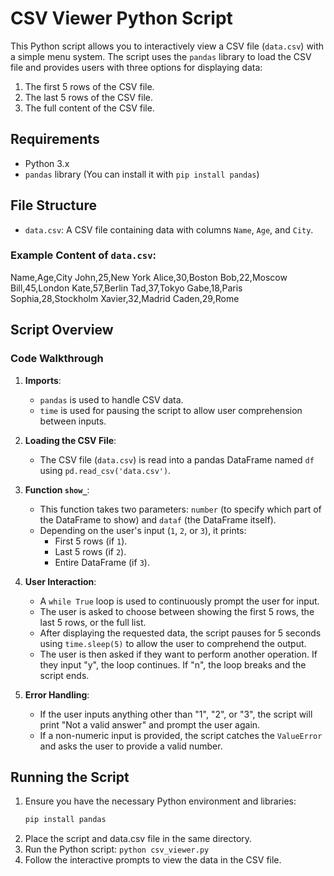 # CSV Viewer Python Script

This Python script allows you to interactively view a CSV file (`data.csv`) with a simple menu system. The script uses the `pandas` library to load the CSV file and provides users with three options for displaying data:

1. The first 5 rows of the CSV file.
2. The last 5 rows of the CSV file.
3. The full content of the CSV file.

## Requirements

- Python 3.x
- `pandas` library (You can install it with `pip install pandas`)

## File Structure

- `data.csv`: A CSV file containing data with columns `Name`, `Age`, and `City`.

### Example Content of `data.csv`:
Name,Age,City John,25,New York Alice,30,Boston Bob,22,Moscow Bill,45,London Kate,57,Berlin Tad,37,Tokyo Gabe,18,Paris Sophia,28,Stockholm Xavier,32,Madrid Caden,29,Rome

## Script Overview

### Code Walkthrough

1. **Imports**: 
   - `pandas` is used to handle CSV data.
   - `time` is used for pausing the script to allow user comprehension between inputs.

2. **Loading the CSV File**: 
   - The CSV file (`data.csv`) is read into a pandas DataFrame named `df` using `pd.read_csv('data.csv')`.

3. **Function `show_`**: 
   - This function takes two parameters: `number` (to specify which part of the DataFrame to show) and `dataf` (the DataFrame itself).
   - Depending on the user's input (`1`, `2`, or `3`), it prints:
     - First 5 rows (if `1`).
     - Last 5 rows (if `2`).
     - Entire DataFrame (if `3`).

4. **User Interaction**:
   - A `while True` loop is used to continuously prompt the user for input.
   - The user is asked to choose between showing the first 5 rows, the last 5 rows, or the full list.
   - After displaying the requested data, the script pauses for 5 seconds using `time.sleep(5)` to allow the user to comprehend the output.
   - The user is then asked if they want to perform another operation. If they input "y", the loop continues. If "n", the loop breaks and the script ends.

5. **Error Handling**:
   - If the user inputs anything other than "1", "2", or "3", the script will print "Not a valid answer" and prompt the user again.
   - If a non-numeric input is provided, the script catches the `ValueError` and asks the user to provide a valid number.

## Running the Script

1. Ensure you have the necessary Python environment and libraries:
   ```bash
   pip install pandas
2. Place the script and data.csv file in the same directory.
3. Run the Python script:
   `python csv_viewer.py`
4. Follow the interactive prompts to view the data in the CSV file.
